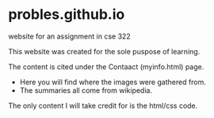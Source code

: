 # probles.github.io
website for an assignment in cse 322

This website was created for the sole puspose of learning.

The content is cited under the Contaact (myinfo.html) page.
 - Here you will find where the images were gathered from.
 - The summaries all come from wikipedia.
 
 The only content I will take credit for is the html/css code.

